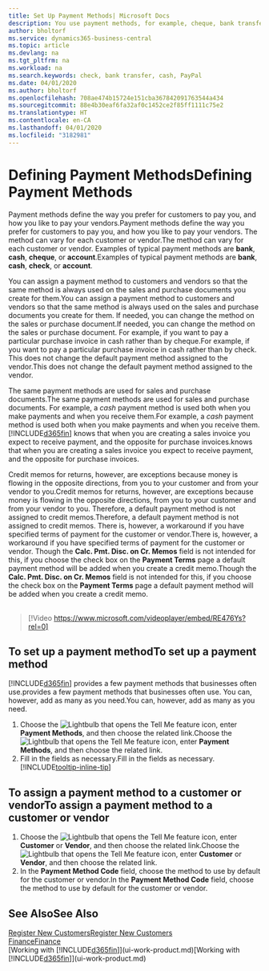 ```yaml
---
title: Set Up Payment Methods| Microsoft Docs
description: You use payment methods, for example, cheque, bank transfer, cash, or PayPal, to define how sales and purchase invoices will be paid.
author: bholtorf
ms.service: dynamics365-business-central
ms.topic: article
ms.devlang: na
ms.tgt_pltfrm: na
ms.workload: na
ms.search.keywords: check, bank transfer, cash, PayPal
ms.date: 04/01/2020
ms.author: bholtorf
ms.openlocfilehash: 708ae474b15724e151cba367842091763544a434
ms.sourcegitcommit: 88e4b30eaf6fa32af0c1452ce2f85ff1111c75e2
ms.translationtype: HT
ms.contentlocale: en-CA
ms.lasthandoff: 04/01/2020
ms.locfileid: "3182981"
---
```

# <a name="defining-payment-methods"></a><span data-ttu-id="50ffd-103">Defining Payment Methods</span><span class="sxs-lookup"><span data-stu-id="50ffd-103">Defining Payment Methods</span></span>
<span data-ttu-id="50ffd-104">Payment methods define the way you prefer for customers to pay you, and how you like to pay your vendors.</span><span class="sxs-lookup"><span data-stu-id="50ffd-104">Payment methods define the way you prefer for customers to pay you, and how you like to pay your vendors.</span></span> <span data-ttu-id="50ffd-105">The method can vary for each customer or vendor.</span><span class="sxs-lookup"><span data-stu-id="50ffd-105">The method can vary for each customer or vendor.</span></span> <span data-ttu-id="50ffd-106">Examples of typical payment methods are **bank**, **cash**, **cheque**, or **account**.</span><span class="sxs-lookup"><span data-stu-id="50ffd-106">Examples of typical payment methods are **bank**, **cash**, **check**, or **account**.</span></span>

<span data-ttu-id="50ffd-107">You can assign a payment method to customers and vendors so that the same method is always used on the sales and purchase documents you create for them.</span><span class="sxs-lookup"><span data-stu-id="50ffd-107">You can assign a payment method to customers and vendors so that the same method is always used on the sales and purchase documents you create for them.</span></span> <span data-ttu-id="50ffd-108">If needed, you can change the method on the sales or purchase document.</span><span class="sxs-lookup"><span data-stu-id="50ffd-108">If needed, you can change the method on the sales or purchase document.</span></span> <span data-ttu-id="50ffd-109">For example, if you want to pay a particular purchase invoice in cash rather than by cheque.</span><span class="sxs-lookup"><span data-stu-id="50ffd-109">For example, if you want to pay a particular purchase invoice in cash rather than by check.</span></span> <span data-ttu-id="50ffd-110">This does not change the default payment method assigned to the vendor.</span><span class="sxs-lookup"><span data-stu-id="50ffd-110">This does not change the default payment method assigned to the vendor.</span></span>

<span data-ttu-id="50ffd-111">The same payment methods are used for sales and purchase documents.</span><span class="sxs-lookup"><span data-stu-id="50ffd-111">The same payment methods are used for sales and purchase documents.</span></span> <span data-ttu-id="50ffd-112">For example, a _cash_ payment method is used both when you make payments and when you receive them.</span><span class="sxs-lookup"><span data-stu-id="50ffd-112">For example, a _cash_ payment method is used both when you make payments and when you receive them.</span></span> [!INCLUDE[d365fin](includes/d365fin_md.md)] <span data-ttu-id="50ffd-113">knows that when you are creating a sales invoice you expect to receive payment, and the opposite for purchase invoices.</span><span class="sxs-lookup"><span data-stu-id="50ffd-113">knows that when you are creating a sales invoice you expect to receive payment, and the opposite for purchase invoices.</span></span>

<span data-ttu-id="50ffd-114">Credit memos for returns, however, are exceptions because money is flowing in the opposite directions, from you to your customer and from your vendor to you.</span><span class="sxs-lookup"><span data-stu-id="50ffd-114">Credit memos for returns, however, are exceptions because money is flowing in the opposite directions, from you to your customer and from your vendor to you.</span></span> <span data-ttu-id="50ffd-115">Therefore, a default payment method is not assigned to credit memos.</span><span class="sxs-lookup"><span data-stu-id="50ffd-115">Therefore, a default payment method is not assigned to credit memos.</span></span> <span data-ttu-id="50ffd-116">There is, however, a workaround if you have specified terms of payment for the customer or vendor.</span><span class="sxs-lookup"><span data-stu-id="50ffd-116">There is, however, a workaround if you have specified terms of payment for the customer or vendor.</span></span> <span data-ttu-id="50ffd-117">Though the **Calc. Pmt. Disc. on Cr. Memos** field is not intended for this, if you choose the check box on the **Payment Terms** page a default payment method will be added when you create a credit memo.</span><span class="sxs-lookup"><span data-stu-id="50ffd-117">Though the **Calc. Pmt. Disc. on Cr. Memos** field is not intended for this, if you choose the check box on the **Payment Terms** page a default payment method will be added when you create a credit memo.</span></span> <br><br>  

> [!Video https://www.microsoft.com/videoplayer/embed/RE476Ys?rel=0]

## <a name="to-set-up-a-payment-method"></a><span data-ttu-id="50ffd-118">To set up a payment method</span><span class="sxs-lookup"><span data-stu-id="50ffd-118">To set up a payment method</span></span>
[!INCLUDE[d365fin](includes/d365fin_md.md)] <span data-ttu-id="50ffd-119">provides a few payment methods that businesses often use.</span><span class="sxs-lookup"><span data-stu-id="50ffd-119">provides a few payment methods that businesses often use.</span></span> <span data-ttu-id="50ffd-120">You can, however, add as many as you need.</span><span class="sxs-lookup"><span data-stu-id="50ffd-120">You can, however, add as many as you need.</span></span>

1. <span data-ttu-id="50ffd-121">Choose the ![Lightbulb that opens the Tell Me feature](media/ui-search/search_small.png "Tell me what you want to do") icon, enter **Payment Methods**, and then choose the related link.</span><span class="sxs-lookup"><span data-stu-id="50ffd-121">Choose the ![Lightbulb that opens the Tell Me feature](media/ui-search/search_small.png "Tell me what you want to do") icon, enter **Payment Methods**, and then choose the related link.</span></span>
2. <span data-ttu-id="50ffd-122">Fill in the fields as necessary.</span><span class="sxs-lookup"><span data-stu-id="50ffd-122">Fill in the fields as necessary.</span></span> [!INCLUDE[tooltip-inline-tip](includes/tooltip-inline-tip_md.md)]

## <a name="to-assign-a-payment-method-to-a-customer-or-vendor"></a><span data-ttu-id="50ffd-123">To assign a payment method to a customer or vendor</span><span class="sxs-lookup"><span data-stu-id="50ffd-123">To assign a payment method to a customer or vendor</span></span>
1. <span data-ttu-id="50ffd-124">Choose the ![Lightbulb that opens the Tell Me feature](media/ui-search/search_small.png "Tell me what you want to do") icon, enter **Customer** or **Vendor**, and then choose the related link.</span><span class="sxs-lookup"><span data-stu-id="50ffd-124">Choose the ![Lightbulb that opens the Tell Me feature](media/ui-search/search_small.png "Tell me what you want to do") icon, enter **Customer** or **Vendor**, and then choose the related link.</span></span>
2. <span data-ttu-id="50ffd-125">In the **Payment Method Code** field, choose the method to use by default for the customer or vendor.</span><span class="sxs-lookup"><span data-stu-id="50ffd-125">In the **Payment Method Code** field, choose the method to use by default for the customer or vendor.</span></span>

## <a name="see-also"></a><span data-ttu-id="50ffd-126">See Also</span><span class="sxs-lookup"><span data-stu-id="50ffd-126">See Also</span></span>
[<span data-ttu-id="50ffd-127">Register New Customers</span><span class="sxs-lookup"><span data-stu-id="50ffd-127">Register New Customers</span></span>](sales-how-register-new-customers.md)  
[<span data-ttu-id="50ffd-128">Finance</span><span class="sxs-lookup"><span data-stu-id="50ffd-128">Finance</span></span>](finance.md)  
<span data-ttu-id="50ffd-129">[Working with [!INCLUDE[d365fin](includes/d365fin_md.md)]](ui-work-product.md)</span><span class="sxs-lookup"><span data-stu-id="50ffd-129">[Working with [!INCLUDE[d365fin](includes/d365fin_md.md)]](ui-work-product.md)</span></span>  
